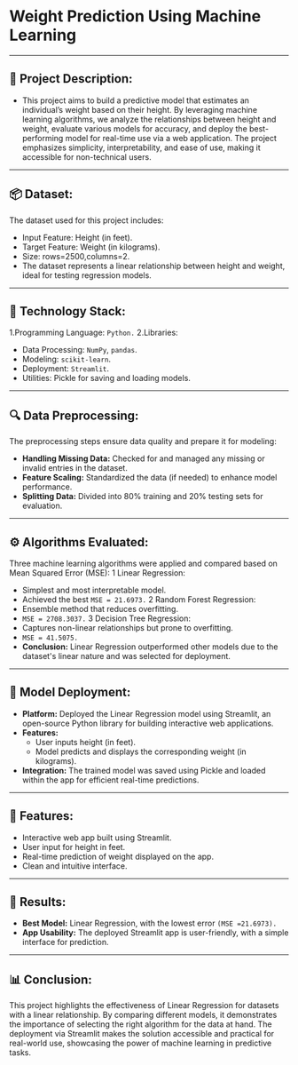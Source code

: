 # Weight Prediction Using Machine Learning
---
## 📜 Project Description:
   - This project aims to build a predictive model that estimates an individual’s weight based on their height. By leveraging machine learning algorithms, we analyze the relationships between height and 
     weight, evaluate various models for accuracy, and deploy the best-performing model for real-time use via a web application. The project emphasizes simplicity, interpretability, and ease of use, making it 
     accessible for non-technical users.
---
## 📦 Dataset:
The dataset used for this project includes:
  - Input Feature: Height (in feet).
  - Target Feature: Weight (in kilograms).
  - Size: rows=2500,columns=2.
  - The dataset represents a linear relationship between height and weight, ideal for testing regression models.
---
## 🤖 Technology Stack:
  1.Programming Language: `Python.`
  2.Libraries:
  - Data Processing: `NumPy`, `pandas`.
  - Modeling: `scikit-learn`.
  - Deployment: `Streamlit`.
  - Utilities: Pickle for saving and loading models.
---
## 🔍 Data Preprocessing:
The preprocessing steps ensure data quality and prepare it for modeling:
 - **Handling Missing Data:** Checked for and managed any missing or invalid entries in the dataset.
 - **Feature Scaling:** Standardized the data (if needed) to enhance model performance.
 - **Splitting Data:** Divided into 80% training and 20% testing sets for evaluation.
---
## ⚙ Algorithms Evaluated:
Three machine learning algorithms were applied and compared based on Mean Squared Error (MSE):
1 Linear Regression:
 - Simplest and most interpretable model.
 - Achieved the best `MSE = 21.6973.`
2 Random Forest Regression:
 - Ensemble method that reduces overfitting.
 - `MSE = 2708.3037.`
3 Decision Tree Regression:
 - Captures non-linear relationships but prone to overfitting.
 - `MSE = 41.5075.`
- **Conclusion:** Linear Regression outperformed other models due to the dataset's linear nature and was selected for deployment.
---
## 📌 Model Deployment:
  - **Platform:** Deployed the Linear Regression model using Streamlit, an open-source Python library for building interactive web applications.
  - **Features:**
    - User inputs height (in feet).
    - Model predicts and displays the corresponding weight (in kilograms).
 - **Integration:** The trained model was saved using Pickle and loaded within the app for efficient real-time predictions.
---
## 🔑 Features:
 - Interactive web app built using Streamlit.
 - User input for height in feet.
 - Real-time prediction of weight displayed on the app.
 - Clean and intuitive interface.
---
## 🎯 Results:
 - **Best Model:** Linear Regression, with the lowest error `(MSE =21.6973).`
 - **App Usability:** The deployed Streamlit app is user-friendly, with a simple interface for prediction.
---
## 📊 Conclusion:
   This project highlights the effectiveness of Linear Regression for datasets with a linear relationship. By comparing different models, it demonstrates the importance of selecting the right algorithm for 
   the data at hand. The deployment via Streamlit makes the solution accessible and practical for real-world use, showcasing the power of machine learning in predictive tasks.








